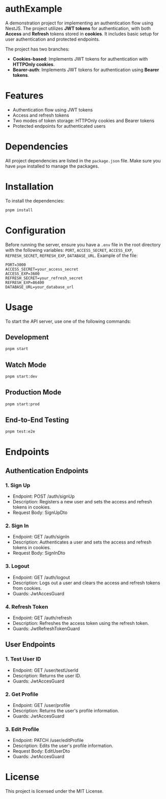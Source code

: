 # authExample
A demonstration project for implementing an authentication flow using NestJS. The project utilizes **JWT tokens** for authentication, with both **Access** and **Refresh** tokens stored in **cookies**. It includes basic setup for user authentication and protected endpoints. 

The project has two branches:
- **Cookies-based**: Implements JWT tokens for authentication with **HTTPOnly cookies**.
- **Bearer-auth**: Implements JWT tokens for authentication using **Bearer tokens**.

# Features
- Authentication flow using JWT tokens
- Access and refresh tokens
- Two modes of token storage: HTTPOnly cookies and Bearer tokens
- Protected endpoints for authenticated users

# Dependencies
All project dependencies are listed in the `package.json` file. Make sure you have `pnpm` installed to manage the packages.

# Installation
To install the dependencies:
```bash
pnpm install
```

# Configuration
Before running the server, ensure you have a `.env` file in the root directory with the following variables: `PORT`, `ACCESS_SECRET`, `ACCESS_EXP`, `REFRESH_SECRET`, `REFRESH_EXP`, `DATABASE_URL`. Example of the file:

```env
PORT=3000
ACCESS_SECRET=your_access_secret
ACCESS_EXP=3600
REFRESH_SECRET=your_refresh_secret
REFRESH_EXP=86400
DATABASE_URL=your_database_url
```

# Usage
To start the API server, use one of the following commands:

## Development
```bash
pnpm start
```

## Watch Mode
```bash
pnpm start:dev
```

## Production Mode
```bash
pnpm start:prod
```

## End-to-End Testing
```bash
pnpm test:e2e
```

# Endpoints
## Authentication Endpoints
### 1. Sign Up
- Endpoint: POST /auth/signUp
- Description: Registers a new user and sets the access and refresh tokens in cookies.
- Request Body: SignUpDto

### 2. Sign In
- Endpoint: GET /auth/signIn
- Description: Authenticates a user and sets the access and refresh tokens in cookies.
- Request Body: SignInDto

### 3. Logout
- Endpoint: GET /auth/logout
- Description: Logs out a user and clears the access and refresh tokens from cookies.
- Guards: JwtAccesGuard

### 4. Refresh Token
- Endpoint: GET /auth/refresh
- Description: Refreshes the access token using the refresh token.
- Guards: JwtRefreshTokenGuard

## User Endpoints
### 1. Test User ID
- Endpoint: GET /user/testUserId
- Description: Returns the user ID.
- Guards: JwtAccesGuard

### 2. Get Profile
- Endpoint: GET /user/profile
- Description: Returns the user's profile information.
- Guards: JwtAccesGuard

### 3. Edit Profile
- Endpoint: PATCH /user/editProfile
- Description: Edits the user's profile information.
- Request Body: EditUserDto
- Guards: JwtAccesGuard

# License
This project is licensed under the MIT License.
